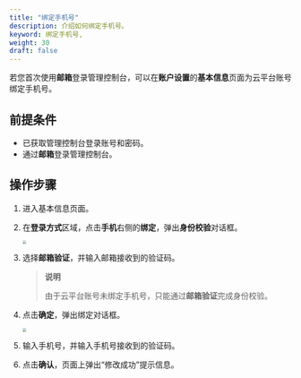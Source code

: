 ```yaml
---
title: "绑定手机号"
description: 介绍如何绑定手机号。
keyword: 绑定手机号,
weight: 30
draft: false
---
```


若您首次使用**邮箱**登录管理控制台，可以在**账户设置**的**基本信息**页面为云平台账号绑定手机号。

## 前提条件

- 已获取管理控制台登录账号和密码。
- 通过**邮箱**登录管理控制台。

## 操作步骤

1. 进入基本信息页面。

2. 在**登录方式**区域，点击**手机**右侧的**绑定**，弹出**身份校验**对话框。

   <img src="../../../_images/identity_verify_email.png" style="zoom:40%;" />

3. 选择**邮箱验证**，并输入邮箱接收到的验证码。

   > **说明**
   >
   > 由于云平台账号未绑定手机号，只能通过**邮箱验证**完成身份校验。

4. 点击**确定**，弹出绑定对话框。

   <img src="../../../_images/bind_phone.png" style="zoom:40%;" />

5. 输入手机号，并输入手机号接收到的验证码。

6. 点击**确认**，页面上弹出“修改成功”提示信息。

   

   
